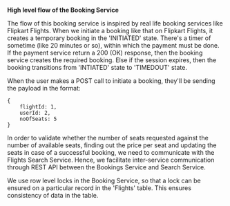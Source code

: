 
**High level flow of the Booking Service**

The flow of this booking service is inspired by real life booking services like Flipkart Flights. When we initiate a booking like that on Flipkart Flights, it creates a temporary booking in the 'INITIATED' state. There's a timer of sometime (like 20 minutes or so), within which the payment must be done. If the payment service return a 200 (OK) response, then the booking service creates the required booking. Else if the session expires, then the booking transitions from 'INTIATED' state to 'TIMEDOUT' state.

When the user makes a POST call to initiate a booking, they'll be sending the payload in the format:

```
{
    flightId: 1,
    userId: 2,
    noOfSeats: 5
}
```

In order to validate whether the number of seats requested against the number of available seats, finding out the price per seat and updating the seats in case of a successful booking, we need to communicate with the Flights Search Service. Hence, we facilitate inter-service communication through REST API between the Bookings Service and Search Service.

We use row level locks in the Booking Service, so that a lock can be ensured on a particular record in the 'Flights' table. This ensures consistency of data in the table.